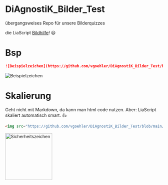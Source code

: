 # DiAgnostiK_Bilder_Test
übergangsweises Repo für unsere Bilderquizzes

die LiaScript [Bildhilfe](https://liascript.github.io/course/?https://raw.githubusercontent.com/liaScript/docs/master/README.md#24)! 😃

# Bsp

```md
![Beispielzeichen](https://github.com/vgoehler/DiAgnostiK_Bilder_Test/blob/main/Brandschutzzeichen/Sicherheitszeichen_Brandschutz_Richtungspfeil_Rechts.jpg)
```

![Beispielzeichen](https://github.com/vgoehler/DiAgnostiK_Bilder_Test/blob/main/Brandschutzzeichen/Sicherheitszeichen_Brandschutz_Richtungspfeil_Rechts.jpg)

# Skalierung

Geht nicht mit Markdown, da kann man html code nutzen. Aber: LiaScript skaliert automatisch smart. 👍

```html
<img src="https://github.com/vgoehler/DiAgnostiK_Bilder_Test/blob/main/Brandschutzzeichen/Sicherheitszeichen_Brandschutz_Richtungspfeil_Rechts.jpg" alt="Sicherheitszeichen" style="height:150px;"/>
```
<img src="https://github.com/vgoehler/DiAgnostiK_Bilder_Test/blob/main/Brandschutzzeichen/Sicherheitszeichen_Brandschutz_Richtungspfeil_Rechts.jpg" alt="Sicherheitszeichen" style="height:150px;"/>
